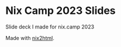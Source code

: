 # Nix Camp 2023 Slides

Slide deck I made for nix.camp 2023

Made with [nix2html](https://github.com/davidnuon/nix2html).